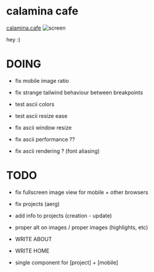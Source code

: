 # calamina cafe

[calamina.cafe](https://calamina.cafe)
![screen](/calaminacafe.avif?raw=true "calamina.cafe")

hey :)

# DOING
- fix mobile image ratio 
- fix strange tailwind behaviour between breakpoints 

- test ascii colors
- test ascii resize ease
- fix ascii window resize
- fix ascii performance ??
- fix ascii rendering ? (font aliasing)

# TODO 
- fix fullscreen image view for mobile + other browsers
- fix projects (aerg)
- add info to projects (creation - update)

- proper alt on images / proper images (highlights, etc)
- WRITE ABOUT
- WRITE HOME
- single component for [project] + [mobile]